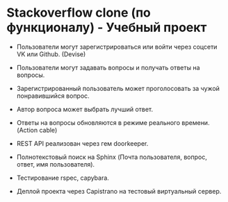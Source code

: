 # Stackoverflow clone (по функционалу) - Учебный проект 

* Пользователи могут зарегистрироваться или войти через соцсети VK или Github. (Devise)

* Пользователи могут задавать вопросы и получать ответы на вопросы.

* Зарегистрированный пользователь может проголосовать за чужой понравившийся вопрос.

* Автор вопроса может выбрать лучший ответ.

* Ответы на вопросы обновляются в режиме реального времени. (Action cable)

* REST API реализован через гем doorkeeper.

* Полнотекстовый поиск на Sphinx (Почта пользователя, вопрос, ответ, имя пользователя).

* Тестирование rspec, capybara.

* Деплой проекта через Capistrano на тестовый виртуальный сервер.
